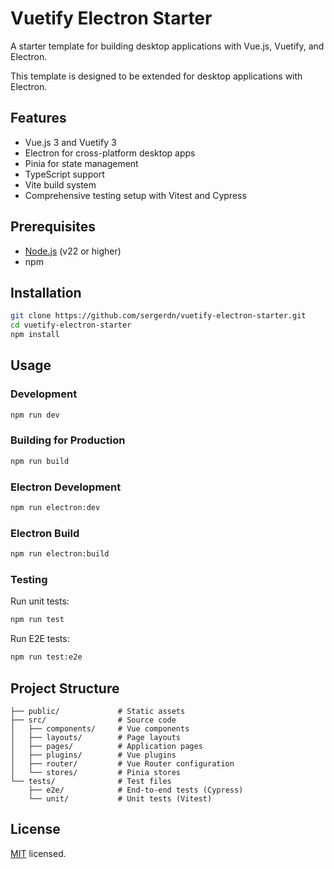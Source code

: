 # Vuetify Electron Starter

A starter template for building desktop applications with Vue.js, Vuetify, and Electron.

This template is designed to be extended for desktop applications with Electron.

## Features

- Vue.js 3 and Vuetify 3
- Electron for cross-platform desktop apps
- Pinia for state management
- TypeScript support
- Vite build system
- Comprehensive testing setup with Vitest and Cypress

## Prerequisites

- [Node.js](https://nodejs.org/) (v22 or higher)
- npm

## Installation

```bash
git clone https://github.com/sergerdn/vuetify-electron-starter.git
cd vuetify-electron-starter
npm install
```

## Usage

### Development

```bash
npm run dev
```

### Building for Production

```bash
npm run build
```

### Electron Development

```bash
npm run electron:dev
```

### Electron Build

```bash
npm run electron:build
```

### Testing

Run unit tests:

```bash
npm run test
```

Run E2E tests:

```bash
npm run test:e2e
```

## Project Structure

```
├── public/             # Static assets
├── src/                # Source code
│   ├── components/     # Vue components
│   ├── layouts/        # Page layouts
│   ├── pages/          # Application pages
│   ├── plugins/        # Vue plugins
│   ├── router/         # Vue Router configuration
│   └── stores/         # Pinia stores
└── tests/              # Test files
    ├── e2e/            # End-to-end tests (Cypress)
    └── unit/           # Unit tests (Vitest)
```

## License

[MIT](http://opensource.org/licenses/MIT) licensed.
